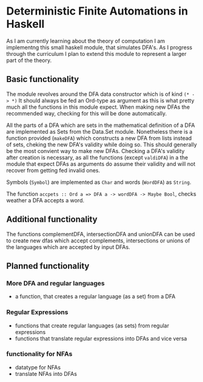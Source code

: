 <!--
Copyright: (c) 2023, Alrik Neumann
GNU General Public License v3.0+ (see LICENSE.txt or https://www.gnu.org/licenses/gpl-3.0.txt)
-->

# Deterministic Finite Automations in Haskell

As I am currently learning about the theory of computation I am implementng this small haskell module, that simulates DFA's. As I progress through the curriculum I plan to extend this module to represent a larger part of the theory.

## Basic functionality

The module revolves around the DFA data constructor which is of kind `(* -> *)`
It should always be fed an Ord-type as argument as this is what pretty much all the functions in this module expect. When making new DFAs the recommended way, checking for this will be done automatically.

All the parts of a DFA which are sets in the mathematical definition of a DFA are implemented as Sets from the Data.Set module. Nonetheless there is a function provided (`makeDFA`) which constructs a new DFA from lists instead of sets, cheking the new DFA's validity while doing so. This should generally be the most convient way to make new DFAs. Checking a DFA's validity after creation is necessary, as all the functions (except `valdiDFA`) in a the module that expect DFAs as arguments do assume their validity and will not recover from getting fed invalid ones.

Symbols (`Symbol`) are implemented as `Char` and words (`WordDFA`) as `String`.

The function `accpets :: Ord a => DFA a -> wordDFA -> Maybe Bool`, checks weather a DFA accepts a word.

## Additional functionality

The functions complementDFA, intersectionDFA and unionDFA can be used to create new dfas which accept complements, intersections or unions of the languages which are accepted by input DFAs.

## Planned functionality

### More DFA and regular languages
- a function, that creates a regular language (as a set) from a DFA

### Regular Expressions
- functions that create regular languages (as sets) from regular expressions
- functions that translate regular expressions into DFAs and vice versa

### functionality for NFAs
- datatype for NFAs
- translate NFAs into DFAs

